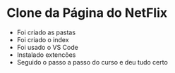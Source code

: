 # Clone da Página do NetFlix

- Foi criado as pastas
- Foi criado o index
- Foi usado o VS Code
- Instalado extencões
- Seguido o passo a passo do curso e deu tudo certo